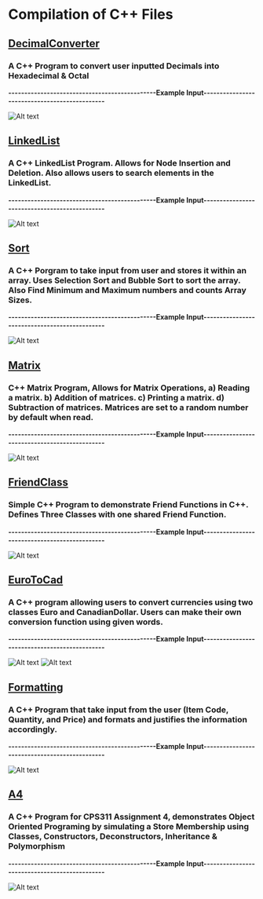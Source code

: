 # Compilation of C++ Files

## [DecimalConverter](https://github.com/AlisikanderAhmed/C-Plus-Plus/tree/master/DecimalConverter)
### A C++ Program to convert user inputted Decimals into Hexadecimal & Octal
**----------------------------------------------Example Input----------------------------------------------**

![Alt text](https://github.com/AlisikanderAhmed/C-Plus-Plus/blob/master/Images/HexToDec.jpg)

## [LinkedList](https://github.com/AlisikanderAhmed/C-Plus-Plus/blob/master/LinkedList/)
### A C++ LinkedList Program. Allows for Node Insertion and Deletion. Also allows users to search elements in the LinkedList.
**----------------------------------------------Example Input----------------------------------------------**

![Alt text](https://github.com/AlisikanderAhmed/C-Plus-Plus/blob/master/Images/LinkedList.jpg)

## [Sort](https://github.com/AlisikanderAhmed/C-Plus-Plus/tree/master/Sort)
### A C++ Porgram to take input from user and stores it within an array. Uses Selection Sort and Bubble Sort to sort the array. Also Find Minimum and Maximum numbers and counts Array Sizes.
**----------------------------------------------Example Input----------------------------------------------**

![Alt text](https://github.com/AlisikanderAhmed/C-Plus-Plus/blob/master/Images/Sort.jpg)

## [Matrix](https://github.com/AlisikanderAhmed/C-Plus-Plus/tree/master/Matrix)
### C++ Matrix Program, Allows for Matrix Operations, a) Reading a matrix. b) Addition of matrices. c) Printing a matrix. d) Subtraction of matrices. Matrices are set to a random number by default when read.
**----------------------------------------------Example Input----------------------------------------------**

![Alt text](https://github.com/AlisikanderAhmed/C-Plus-Plus/blob/master/Images/Matrix.jpg)

## [FriendClass](https://github.com/AlisikanderAhmed/C-Plus-Plus/tree/master/FriendClass)
### Simple C++ Program to demonstrate Friend Functions in C++. Defines Three Classes with one shared Friend Function.  
**----------------------------------------------Example Input----------------------------------------------**

![Alt text](https://github.com/AlisikanderAhmed/C-Plus-Plus/blob/master/Images/FriendFunction.jpg)

## [EuroToCad](https://github.com/AlisikanderAhmed/C-Plus-Plus/tree/master/EuroToCad)
### A C++ program allowing users to convert currencies using two classes Euro and CanadianDollar. Users can make their own conversion function using given words.
**----------------------------------------------Example Input----------------------------------------------**

![Alt text](https://github.com/AlisikanderAhmed/C-Plus-Plus/blob/master/Images/EuroToCad.jpg)
![Alt text](https://github.com/AlisikanderAhmed/C-Plus-Plus/blob/master/Images/EuroToCad2.jpg)

## [Formatting](https://github.com/AlisikanderAhmed/C-Plus-Plus/tree/master/Formatting)
### A C++ Program that take input from the user (Item Code, Quantity, and Price) and formats and justifies the information accordingly.
**----------------------------------------------Example Input----------------------------------------------**

![Alt text](https://github.com/AlisikanderAhmed/C-Plus-Plus/blob/master/Images/Formatting.jpg)

## [A4](https://github.com/AlisikanderAhmed/C-Plus-Plus/tree/master/a4)
### A C++ Program for CPS311 Assignment 4, demonstrates Object Oriented Programing by simulating a Store Membership using Classes, Constructors, Deconstructors, Inheritance & Polymorphism
**----------------------------------------------Example Input----------------------------------------------**

![Alt text](https://github.com/AlisikanderAhmed/C-Plus-Plus/blob/master/Images/a4.jpg)
